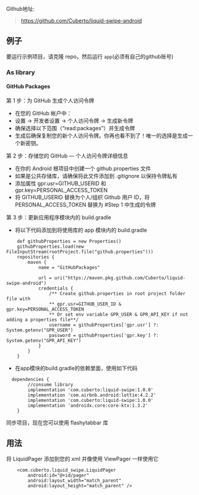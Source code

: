 Github地址:  

> https://github.com/Cuberto/liquid-swipe-android

## 例子

要运行示例项目，请克隆 repo，然后运行 `app`(必须有自己的github账号)

### As library

#### GitHub Packages

第 1 步：为 GitHub 生成个人访问令牌

- 在您的 GitHub 帐户中：
- 设置 -> 开发者设置 -> 个人访问令牌 -> 生成新令牌
- 确保选择以下范围（“read:packages”）并生成令牌
- 生成后确保复制您的新个人访问令牌。你再也看不到了！唯一的选择是生成一个新密钥。

第 2 步：存储您的 GitHub — 个人访问令牌详细信息

- 在你的 Android 根项目中创建一个 github.properties 文件
- 如果是公共存储库，请确保将此文件添加到 .gitignore 以保持令牌私有
- 添加属性 gpr.usr=GITHUB_USERID 和 gpr.key=PERSONAL_ACCESS_TOKEN
- 将 GITHUB_USERID 替换为个人/组织 Github 用户 ID，将 PERSONAL_ACCESS_TOKEN 替换为 #Step 1 中生成的令牌

第 3 步：更新应用程序模块内的 build.gradle

- 将以下代码添加到将使用库的 app 模块内的 build.gradle

```
    def githubProperties = new Properties()
    githubProperties.load(new FileInputStream(rootProject.file("github.properties")))
    repositories {
        maven {
            name = "GitHubPackages"

            url = uri("https://maven.pkg.github.com/Cuberto/liquid-swipe-android")
            credentials {
                /** Create github.properties in root project folder file with     
                ** gpr.usr=GITHUB_USER_ID & gpr.key=PERSONAL_ACCESS_TOKEN 
                ** Or set env variable GPR_USER & GPR_API_KEY if not adding a properties file**/
                username = githubProperties['gpr.usr'] ?: System.getenv("GPR_USER")
                password = githubProperties['gpr.key'] ?: System.getenv("GPR_API_KEY")
            }
        }
    }
```

- 在app模块的build.gradle的依赖里面，使用如下代码

```
  dependencies {
        //consume library
        implementation 'com.cuberto:liquid-swipe:1.0.0'
        implementation 'com.airbnb.android:lottie:4.2.2'
        implementation 'com.cuberto:liquid-swipe:1.0.0'
        implementation 'androidx.core:core-ktx:1.3.2'
    }
```

同步项目，现在您可以使用 flashytabbar 库

## 用法

将 LiquidPager 添加到您的 xml 并像使用 ViewPager 一样使用它

```
    <com.cuberto.liquid_swipe.LiquidPager
        android:id="@+id/pager"
        android:layout_width="match_parent"
        android:layout_height="match_parent" />
```


